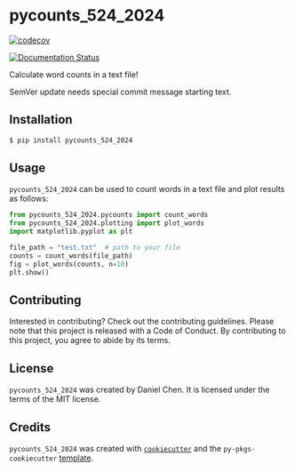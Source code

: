# pycounts_524_2024

[![codecov](https://codecov.io/github/chendaniely/pycounts_524_2024/graph/badge.svg?token=BTGVV8MGDH)](https://codecov.io/github/chendaniely/pycounts_524_2024)

[![Documentation Status](https://readthedocs.org/projects/pycounts_524_2024/badge/?version=latest)](https://pycounts-524-2024.readthedocs.io/en/latest/)



Calculate word counts in a text file!

SemVer update needs special commit message starting text.

## Installation

```bash
$ pip install pycounts_524_2024
```

## Usage

`pycounts_524_2024` can be used to count words in a text file and plot results
as follows:

```python
from pycounts_524_2024.pycounts import count_words
from pycounts_524_2024.plotting import plot_words
import matplotlib.pyplot as plt

file_path = "test.txt"  # path to your file
counts = count_words(file_path)
fig = plot_words(counts, n=10)
plt.show()
```

## Contributing

Interested in contributing? Check out the contributing guidelines. Please note that this project is released with a Code of Conduct. By contributing to this project, you agree to abide by its terms.

## License

`pycounts_524_2024` was created by Daniel Chen. It is licensed under the terms of the MIT license.

## Credits

`pycounts_524_2024` was created with [`cookiecutter`](https://cookiecutter.readthedocs.io/en/latest/) and the `py-pkgs-cookiecutter` [template](https://github.com/py-pkgs/py-pkgs-cookiecutter).

